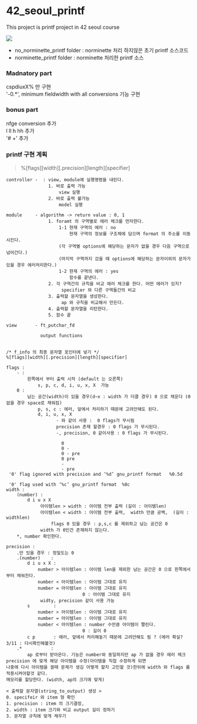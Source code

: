 # 42_seoul_printf
This project is printf project in 42 seoul course

<img src ="https://user-images.githubusercontent.com/33623130/80716161-49bd7480-8b32-11ea-8682-2f5324b398e8.jpg"> </img>

* no_norminette_printf folder : norminette 처리 하지않은 초기 printf 소스코드
* norminette_printf folder    : norminette 처리한 printf 소스 

### Madnatory part

cspdiuxX% 만 구현  
'-0.*', minimum fieldwidth with all conversions 기능 구현  

### bonus part
nfge conversion 추가  
l ll h hh 추가  
'# +' 추가  

### printf 구현 계획
> %[flags][width][.precision][length][specifier]
```
controller -  : view, module에 실행명령을 내린다.
                1. 바로 출력 가능
                    view 실행
                2. 바로 출력 불가능
                    model 실행

module     - algorithm -> return value : 0, 1
                1. foramt 의 구역별로 에러 체크를 먼저한다.
                    1-1 현재 구역의 에러 : no
                        현재 구역의 정보를 구조체에 담으며 format 의 주소를 이동시킨다.
                    (각 구역별 options에 해당하는 문자가 없을 경우 다음 구역으로 넘어간다.)
                    (마지막 구역까지 갔을 때 options에 해당하는 문자이외의 문자가 있을 경우 에러처리한다.)
                    1-2 현재 구역의 에러 : yes
                        함수를 끝낸다.
                2. 각 구역간의 규칙을 비교 에러 체크를 한다. 어떤 에러가 있지?
                     specifier 와 다른 구역들간의 비교
                3. 출력할 문자열을 생성한다.
                     ap 와 규칙을 비교해서 만든다.
                4. 출력할 문자열을 리턴한다.
                5. 함수 끝

view       - ft_putchar_fd

             output functions


/* f_info 의 최종 문자열 포인터에 넣기 */
%[flags][width][.precision][length][specifier]

flags :
    - :
        왼쪽에서 부터 출력 시작 (default 는 오른쪽)
            s, p, c, d, i, u, x, X  가능
    0 :
        남는 공간(width)이 있을 경우(d~x : width 가 더클 경우) 0 으로 채운다 (0 없을 경우 space로 채워짐)
            p, s, c : 에러, 앞에서 처리하기 때문에 고려안해도 된다.
            d, i, u, x, X
                   - 와 같이 사용 :  0 flags가 무시됨
                   precision 존재 할경우 : 0 flags 가 무시된다.
                   -, precision, 0 같이사용 : 0 flags 가 무시된다.

                     0
                     0 -
                     0 - pre
                     0 pre
                     -
                     - pre
 '0' flag ignored with precision and ‘%d’ gnu_printf format   %0.5d

 '0' flag used with ‘%c’ gnu_printf format  %0c
width :
    (number) :
        d i u x X
             아이템len > width : 아이템 전부 출력 (길이 : 아이템len)
             아이템len < width : 아이템 전부 출력,  width 만큼 공백,  (길이 : widthlen)
                 flags 0 있을 경우 : p,s,c 를 제외하고 남는 공간은 0
             width 가 0인건 존재하지 않는다.
    *, number 확인한다.

precision :
    .만 있을 경우 : 정밀도는 0
    .(number)    :
        d i u x X :
            number > 아이템len : 아이템 len을 제외한 남는 공간은 0 으로 왼쪽에서 부터 채워진다.
            number < 아이템len : 아이템 그대로 유지
            number = 아이템len : 아이템 그대로 유지
                             0 : 아이템 그대로 유지
             widty, precision 같이 사용 가능
        s         :
            number > 아이템len : 아이템 그대로 유지
            number = 아이템len : 아이템 그대로 유지
            number < 아이템len : number 수만큼 아이템이 짤린다.
                             0 : 길이 0
        c p       : 에러, 앞에서 처리해놓기 때문에 고려안해도 됨 ? (에러 확실? 3/11 : 다시확인해볼것)
    .*           :
        ap 로부터 받아온다. 기능은 number와 동일하지만 ap 가 없을 경우 에러 체크
precision 에 맞게 해당 아이템을 수정(아이템을 직접 수정하게 되면
나중에 다시 아이템을 쓸때 문제가 생김 어떻게 할지 고민할 것)한뒤에 width 와 flags 를 적용시켜야할것 같다.
메모리를 할당한다. (width, ap의 크기에 맞게)

< 출력할 문자열(string_to_output) 생성 >
0. specifeir 와 item 형 확인
1. precision : item 의 크기결정,
2. width : item 크기와 비교 output 길이 정하기
3. 문자열 규칙에 맞게 채우기
```
